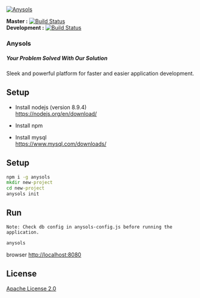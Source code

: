 [![Anysols](http://anysols.com/assets/img/logo.png "Anysols" )](https://anysols.com)

**Master :** [![Build Status](https://travis-ci.org/anysols/anysols.svg?branch=master)](https://travis-ci.org/anysols/anysols)  
**Development :** [![Build Status](https://travis-ci.org/anysols/anysols.svg?branch=platform)](https://travis-ci.org/anysols/anysols)

### Anysols
##### Your Problem Solved With Our Solution

Sleek and powerful platform for faster and easier application development.


## Setup
* Install nodejs  (version 8.9.4)  
https://nodejs.org/en/download/

* Install npm

* Install mysql  
https://www.mysql.com/downloads/

## Setup
```cmd 
npm i -g anysols
mkdir new-project
cd new-project
anysols init 
```

## Run
`Note: Check db config in anysols-config.js before running the application.`

```cmd 
anysols
```

browser [http://localhost:8080](http://localhost:8080)

## License
[Apache License 2.0](/LICENSE)
